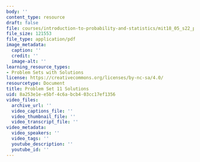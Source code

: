 ```yaml
---
body: ''
content_type: resource
draft: false
file: courses/introduction-to-probability-and-statistics/mit18_05_s22_pset11_sol.pdf
file_size: 121553
file_type: application/pdf
image_metadata:
  caption: ''
  credit: ''
  image-alt: ''
learning_resource_types:
- Problem Sets with Solutions
license: https://creativecommons.org/licenses/by-nc-sa/4.0/
resourcetype: Document
title: Problem Set 11 Solutions
uid: 8a253e1e-e5bf-4c6a-bcb4-03cc17ef1356
video_files:
  archive_url: ''
  video_captions_file: ''
  video_thumbnail_file: ''
  video_transcript_file: ''
video_metadata:
  video_speakers: ''
  video_tags: ''
  youtube_description: ''
  youtube_id: ''
---
```

